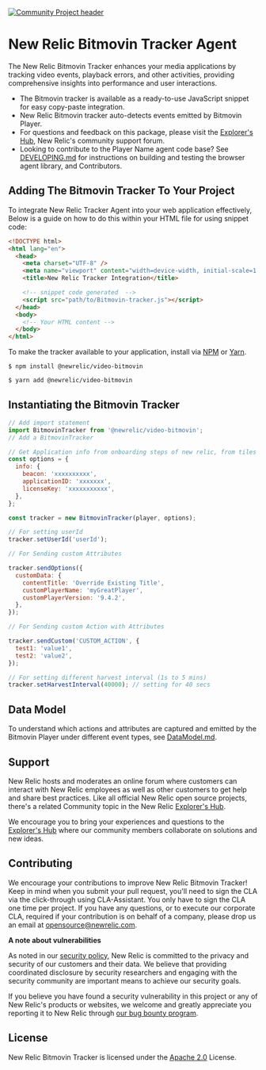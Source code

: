 [![Community Project header](https://github.com/newrelic/opensource-website/raw/master/src/images/categories/Community_Project.png)](https://opensource.newrelic.com/oss-category/#community-project)

# New Relic Bitmovin Tracker Agent

The New Relic Bitmovin Tracker enhances your media applications by tracking video events, playback errors, and other activities, providing comprehensive insights into performance and user interactions.

- The Bitmovin tracker is available as a ready-to-use JavaScript snippet for easy copy-paste integration.
- New Relic Bitmovin tracker auto-detects events emitted by Bitmovin Player.
- For questions and feedback on this package, please visit the [Explorer's Hub](https://discuss.newrelic.com), New Relic's community support forum.
- Looking to contribute to the Player Name agent code base? See [DEVELOPING.md](./DEVELOPING.md) for instructions on building and testing the browser agent library, and Contributors.

## Adding The Bitmovin Tracker To Your Project

To integrate New Relic Tracker Agent into your web application effectively, Below is a guide on how to do this within your HTML file for using snippet code:

```html
<!DOCTYPE html>
<html lang="en">
  <head>
    <meta charset="UTF-8" />
    <meta name="viewport" content="width=device-width, initial-scale=1.0" />
    <title>New Relic Tracker Integration</title>

    <!-- snippet code generated  -->
    <script src="path/to/Bitmovin-tracker.js"></script>
  </head>
  <body>
    <!-- Your HTML content -->
  </body>
</html>
```

To make the tracker available to your application, install via [NPM](https://docs.npmjs.com/cli/v8/commands/npm-install) or [Yarn](https://classic.yarnpkg.com/lang/en/docs/cli/install/).

```shell
$ npm install @newrelic/video-bitmovin
```

```shell
$ yarn add @newrelic/video-bitmovin
```

## Instantiating the Bitmovin Tracker

```javascript
// Add import statement
import BitmovinTracker from '@newrelic/video-bitmovin';
// Add a BitmovinTracker

// Get Application info from onboarding steps of new relic, from tiles Place a JavaScript Snippet Code
const options = {
  info: {
    beacon: 'xxxxxxxxxx',
    applicationID: 'xxxxxxx',
    licenseKey: 'xxxxxxxxxxx',
  },
};

const tracker = new BitmovinTracker(player, options);

// For setting userId
tracker.setUserId('userId');

// For Sending custom Attributes

tracker.sendOptions({
  customData: {
    contentTitle: 'Override Existing Title',
    customPlayerName: 'myGreatPlayer',
    customPlayerVersion: '9.4.2',
  },
});

// For Sending custom Action with Attributes

tracker.sendCustom('CUSTOM_ACTION', {
  test1: 'value1',
  test2: 'value2',
});

// For setting different harvest interval (1s to 5 mins)
tracker.setHarvestInterval(40000); // setting for 40 secs
```

## Data Model

To understand which actions and attributes are captured and emitted by the Bitmovin Player under different event types, see [DataModel.md](./DATAMODEL.md).

## Support

New Relic hosts and moderates an online forum where customers can interact with New Relic employees as well as other customers to get help and share best practices. Like all official New Relic open source projects, there's a related Community topic in the New Relic [Explorer's Hub](https://discuss.newrelic.com).

We encourage you to bring your experiences and questions to the [Explorer's Hub](https://discuss.newrelic.com) where our community members collaborate on solutions and new ideas.

## Contributing

We encourage your contributions to improve New Relic Bitmovin Tracker! Keep in mind when you submit your pull request, you'll need to sign the CLA via the click-through using CLA-Assistant. You only have to sign the CLA one time per project. If you have any questions, or to execute our corporate CLA, required if your contribution is on behalf of a company, please drop us an email at opensource@newrelic.com.

**A note about vulnerabilities**

As noted in our [security policy](../../security/policy), New Relic is committed to the privacy and security of our customers and their data. We believe that providing coordinated disclosure by security researchers and engaging with the security community are important means to achieve our security goals.

If you believe you have found a security vulnerability in this project or any of New Relic's products or websites, we welcome and greatly appreciate you reporting it to New Relic through [our bug bounty program](https://docs.newrelic.com/docs/security/security-privacy/information-security/report-security-vulnerabilities/).

## License

New Relic Bitmovin Tracker is licensed under the [Apache 2.0](http://apache.org/licenses/LICENSE-2.0.txt) License.
